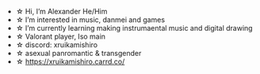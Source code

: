 - ☆  Hi, I’m Alexander He/Him
- ☆  I’m interested in music, danmei and games
- ☆  I’m currently learning making instrumaental music and digital drawing
- ☆  Valorant player, Iso main
- ☆  discord: xruikamishiro
- ☆  asexual panromantic & transgender
- ☆  https://xruikamishiro.carrd.co/ 

<!---
xRuiKamishiro/xRuiKamishiro is a ✨ special ✨ repository because its `README.md` (this file) appears on your GitHub profile.
You can click the Preview link to take a look at your changes.
--->
